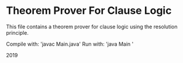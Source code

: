 # Theorem Prover For Clause Logic

This file contains a theorem prover for clause logic using the resolution principle.

Compile with: 	'javac Main.java'
Run with: 		'java Main <kb-file>'

2019
